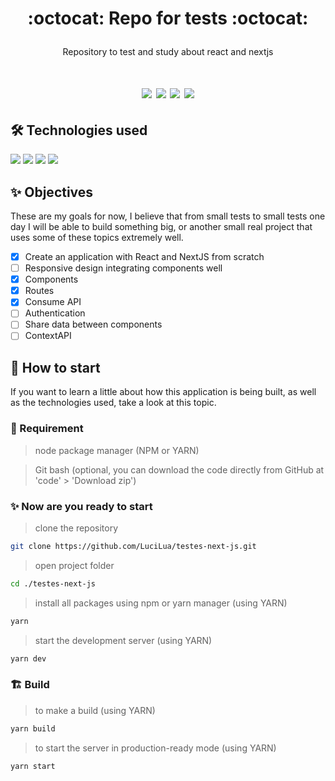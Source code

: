 # <p align="center">:octocat: Repo for tests :octocat:</p>

<p align="center">Repository to test and study about react and nextjs</p>

<h1 align="center">
<img src="https://img.shields.io/github/stars/LuciLua/testes-next-js?style=flat-square">
<img src="https://img.shields.io/github/last-commit/LuciLua/testes-next-js?style=flat-square"> <img src="https://img.shields.io/github/commit-activity/w/LuciLua/testes-next-js?style=flat-square"> <img src="https://img.shields.io/github/languages/code-size/LuciLua/testes-next-js">

## 🛠 Technologies used

<img src="https://img.shields.io/badge/JavaScript-F7DF1E?style=for-the-badge&logo=javascript&logoColor=black"> <img src="https://img.shields.io/badge/Sass-CC6699?style=for-the-badge&logo=sass&logoColor=white">
<img src="https://img.shields.io/badge/React-20232A?style=for-the-badge&logo=react&logoColor=61DAFB">
<img src="https://img.shields.io/badge/Next-black?style=for-the-badge&logo=next.js&logoColor=white">


## ✨ Objectives

These are my goals for now, I believe that from small tests to small tests one day I will be able to build something big, or another small real project that uses some of these topics extremely well.

- [x] Create an application with React and NextJS from scratch
- [ ] Responsive design integrating components well
- [x] Components
- [x] Routes
- [x] Consume API
- [ ] Authentication
- [ ] Share data between components
- [ ] ContextAPI

## 🚀 How to start

If you want to learn a little about how this application is being built, as well as the technologies used, take a look at this topic.

### 📌 Requirement

> node package manager (NPM or YARN)

> Git bash (optional, you can download the code directly from GitHub at 'code' > 'Download zip')

### ✨ Now are you ready to start

> clone the repository

```bash
git clone https://github.com/LuciLua/testes-next-js.git
```

> open project folder

```bash
cd ./testes-next-js
```

> install all packages using npm or yarn manager (using YARN)

```bash
yarn
```

> start the development server (using YARN)

```bash
yarn dev
```

### 🏗 Build

> to make a build (using YARN)

```bash
yarn build
```

> to start the server in production-ready mode (using YARN)

```bash
yarn start
```

